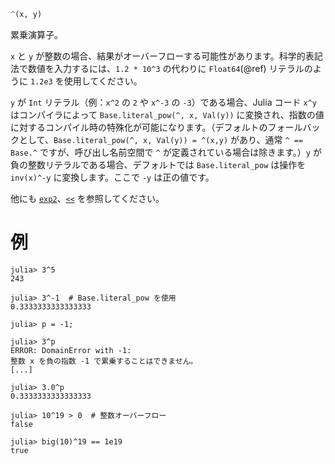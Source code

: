 ```julia
^(x, y)
```

累乗演算子。

`x` と `y` が整数の場合、結果がオーバーフローする可能性があります。科学的表記法で数値を入力するには、`1.2 * 10^3` の代わりに `Float64`(@ref) リテラルのように `1.2e3` を使用してください。

`y` が `Int` リテラル（例：`x^2` の `2` や `x^-3` の `-3`）である場合、Julia コード `x^y` はコンパイラによって `Base.literal_pow(^, x, Val(y))` に変換され、指数の値に対するコンパイル時の特殊化が可能になります。（デフォルトのフォールバックとして、`Base.literal_pow(^, x, Val(y)) = ^(x,y)` があり、通常 `^ == Base.^` ですが、呼び出し名前空間で `^` が定義されている場合は除きます。）`y` が負の整数リテラルである場合、デフォルトでは `Base.literal_pow` は操作を `inv(x)^-y` に変換します。ここで `-y` は正の値です。

他にも [`exp2`](@ref)、[`<<`](@ref) を参照してください。

# 例

```jldoctest
julia> 3^5
243

julia> 3^-1  # Base.literal_pow を使用
0.3333333333333333

julia> p = -1;

julia> 3^p
ERROR: DomainError with -1:
整数 x を負の指数 -1 で累乗することはできません。
[...]

julia> 3.0^p
0.3333333333333333

julia> 10^19 > 0  # 整数オーバーフロー
false

julia> big(10)^19 == 1e19
true
```
